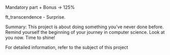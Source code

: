 Mandatory part + Bonus -> 125%

ft_transcendence - Surprise.

Summary: This project is about doing something you’ve never done before. Remind yourself the beginning of your journey in computer science. Look at you now. Time to shine!

For detailed information, refer to the subject of this project


